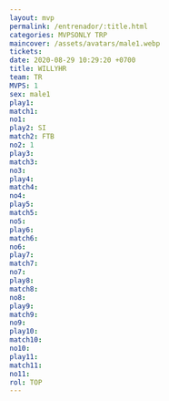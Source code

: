 ```yaml
---
layout: mvp
permalink: /entrenador/:title.html
categories: MVPSONLY TRP
maincover: /assets/avatars/male1.webp
tickets: 
date: 2020-08-29 10:29:20 +0700
title: WILLYHR
team: TR
MVPS: 1
sex: male1
play1: 
match1: 
no1: 
play2: SI
match2: FTB
no2: 1
play3: 
match3: 
no3: 
play4: 
match4: 
no4: 
play5: 
match5: 
no5: 
play6: 
match6: 
no6: 
play7: 
match7: 
no7: 
play8: 
match8: 
no8: 
play9: 
match9: 
no9: 
play10: 
match10: 
no10: 
play11: 
match11: 
no11: 
rol: TOP
---
```

